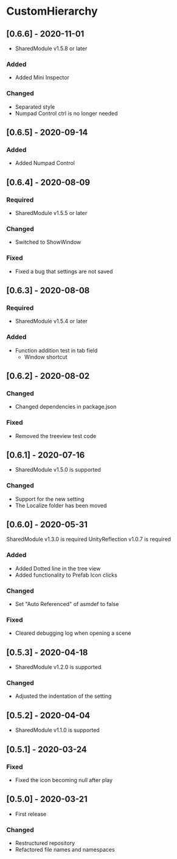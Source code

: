 # CustomHierarchy

## [0.6.6] - 2020-11-01
- SharedModule v1.5.8 or later

### Added
- Added Mini Inspector

### Changed
- Separated style
- Numpad Control ctrl is no longer needed

## [0.6.5] - 2020-09-14

### Added
- Added Numpad Control

## [0.6.4] - 2020-08-09

### Required
- SharedModule v1.5.5 or later

### Changed
- Switched to ShowWindow

### Fixed
- Fixed a bug that settings are not saved

## [0.6.3] - 2020-08-08

### Required
- SharedModule v1.5.4 or later

### Added
- Function addition test in tab field
  - Window shortcut

## [0.6.2] - 2020-08-02

### Changed
- Changed dependencies in package.json

### Fixed
- Removed the treeview test code

## [0.6.1] - 2020-07-16
- SharedModule v1.5.0 is supported

### Changed
- Support for the new setting
- The Localize folder has been moved

## [0.6.0] - 2020-05-31
SharedModule v1.3.0 is required
UnityReflection v1.0.7 is required

### Added
- Added Dotted line in the tree view
- Added functionality to Prefab Icon clicks

### Changed
- Set "Auto Referenced" of asmdef to false

### Fixed
- Cleared debugging log when opening a scene

## [0.5.3] - 2020-04-18
- SharedModule v1.2.0 is supported

### Changed
- Adjusted the indentation of the setting

## [0.5.2] - 2020-04-04
- SharedModule v1.1.0 is supported

## [0.5.1] - 2020-03-24

### Fixed
- Fixed the icon becoming null after play

## [0.5.0] - 2020-03-21
- First release

### Changed
- Restructured repository
- Refactored file names and namespaces
